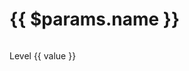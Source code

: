 ---
---
<script setup>
  import ImageLink from '../.vitepress/components/ImageLink.vue'
</script>

<h1>{{ $params.name }}</h1>
<div class="skill-container">
  <div v-for="(value, key) in $params.data">
    <p>Level {{ value }}</p>
    <ImageLink path="skills/" :name="$params.role + '-' + key" :alt="$params.key" />
  </div>
</div>

<!-- <pre>{{ $params.skills }}</pre> -->
<!-- <pre>{{ $params.data }}</pre> -->

<style>
  .skill-container {
    display: flex;
    flex-wrap: wrap;
    gap: 30px 30px;
  }
</style>
